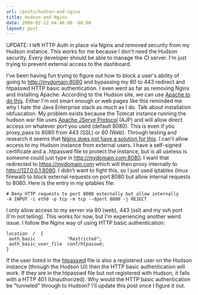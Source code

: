 ```yaml
---
url: /posts/hudson-and-nginx
title: Hudson and Nginx
date: 2009-02-12 04:46:00 -06:00
layout: post
---
```


UPDATE: I left HTTP Auth in place via Nginx and removed security from my Hudson instance. This works for me because I don't need the Hudson security. Every developer should be able to manage the CI server. I'm just trying to prevent external access to the dashboard.

I've been having fun trying to figure out how to block a user's ability of going to <http://mydomain:8080> and bypassing my 80 to 443 redirect and htpasswd HTTP basic authentication. I even went as far as removing Nginx and installing Apache. According to the Hudson site, we can use [Apache to do this](http://hudson.gotdns.com/wiki/display/HUDSON/Apache+frontend+for+security). Either I'm not smart enough or web pages like this reminded me why I hate the Java Enterprise stack as much as I do. Talk about installation obfuscation. My problem exists because the Tomcat instance running the hudson war file uses [Apache JServe Protocol](http://tomcat.apache.org/tomcat-5.5-doc/config/ajp.html#Standard%20Implementation) (AJP) and will allow direct access on whatever port you used (default 8080). This is even if you proxy_pass to 8080 from 443 (SSL) or 80 (Web). Through testing and research it seems that [Nginx does not have a solution for this](http://www.ruby-forum.com/topic/157269#693042). I can't allow access to my Hudson instance from external users. I have a self-signed certificate and a .htpasswd file to protect the instance, but is all useless is someone could just type in <http://mydomain.com:8080>. I want that redirected to <https://mydomain.com> which will then proxy internally to <http://127.0.0.1:8080>. I didn't want to fight this, so I just used iptables (linux firewall) to block external requests on port 8080 but allow internal requests to 8080. Here is the entry in my iptables file:

    # Deny HTTP requests to port 8080 externally but allow internally
    -A INPUT -i eth0 -p tcp -m tcp --dport 8080 -j REJECT

I only allow access to my server via 80 (web), 443 (ssl) and my ssh port (I'm not telling). This works for now, but I'm experiencing another weird issue. I follow the Nginx way of using HTTP basic authentication:

    location  /  {
     auth_basic            "Restricted";
     auth_basic_user_file  conf/htpasswd;
    }

If the user listed in the [htpasswd](http://httpd.apache.org/docs/2.0/programs/htpasswd.html) file is also a registered user on the Hudson instance (through the Hudson UI) then the HTTP basic authentication will work. If they are in the htpasswd file but not registered with Hudson, it fails with a HTTP 401 (Unauthorized). Why would the HTTP basic authentication be "tunneled" through to Hudson? I'll update this post once I figure it out.
